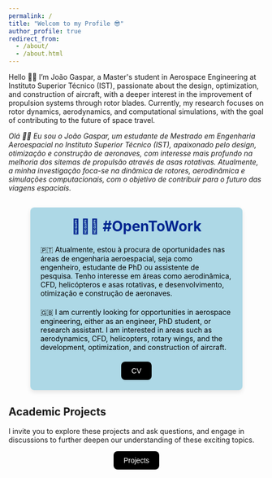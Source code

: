 ```yaml
---
permalink: /
title: "Welcom to my Profile 😎"
author_profile: true
redirect_from: 
  - /about/
  - /about.html
---
```


Hello 👋🏼 I’m João Gaspar, a Master's student in Aerospace Engineering at Instituto Superior Técnico (IST), passionate about the design, optimization, and construction of aircraft, with a deeper interest in the improvement of propulsion systems through rotor blades. Currently, my research focuses on rotor dynamics, aerodynamics, and computational simulations, with the goal of contributing to the future of space travel.

_Olá 👋🏼 Eu sou o João Gaspar, um estudante de Mestrado em Engenharia Aeroespacial no Instituto Superior Técnico (IST), apaixonado pelo design, otimização e construção de aeronaves, com interesse mais profundo na melhoria dos sitemas de propulsão através de asas rotativas. Atualmente, a minha investigação foca-se na dinâmica de rotores, aerodinâmica e simulações computacionais, com o objetivo de contribuir para o futuro das viagens espaciais._


<div style="width: 75%; background-color: #ADD8E6; color: black; border-radius: 8px; padding: 20px; box-shadow: 0 4px 8px rgba(0, 0, 0, 0.1); margin: 30px auto;">
    <h1 style="color: #002590; font-weight: bold; margin-top: 0; text-align: center;">👨🏻‍💻 #OpenToWork</h1>
    <p style="margin: 20px 0;"> 🇵🇹 Atualmente, estou à procura de oportunidades nas áreas de engenharia aeroespacial, seja como engenheiro, estudante de PhD ou assistente de pesquisa. Tenho interesse em áreas como aerodinâmica, CFD, helicópteros e asas rotativas, e desenvolvimento, otimização e construção de aeronaves.</p>
    <p style="margin: 20px 0;">🇬🇧 I am currently looking for opportunities in aerospace engineering, either as an engineer, PhD student, or research assistant. I am interested in areas such as aerodynamics, CFD, helicopters, rotary wings, and the development, optimization, and construction of aircraft.</p>
    <div style="display: flex; justify-content: center; align-items: center; gap: 10px;">
      <a href="https://joaogaspar00.github.io/cv/" target="_blank">
        <button style="
          padding: 10px 20px;
          font-size: 14px;
          background-color: black;
          color: white;
          border: none;
          border-radius: 8px;
          cursor: pointer;
          transition: background-color 0.3s;">
          CV
        </button>
      </a>
    </div>
</div>


## Academic Projects

I invite you to explore these projects and ask questions, and engage in discussions to further deepen our understanding of these exciting topics.

<div style="display: flex; justify-content: center; align-items: center; gap: 10px;">
  <a href="https://joaogaspar00.github.io/PORTFOLIO/" target="_blank">
    <button style="
      padding: 10px 20px;
      font-size: 14px;
      background-color: black;
      color: white;
      border: none;
      border-radius: 8px;
      cursor: pointer;
      transition: background-color 0.3s;">
      Projects
    </button>
  </a>
</div>

